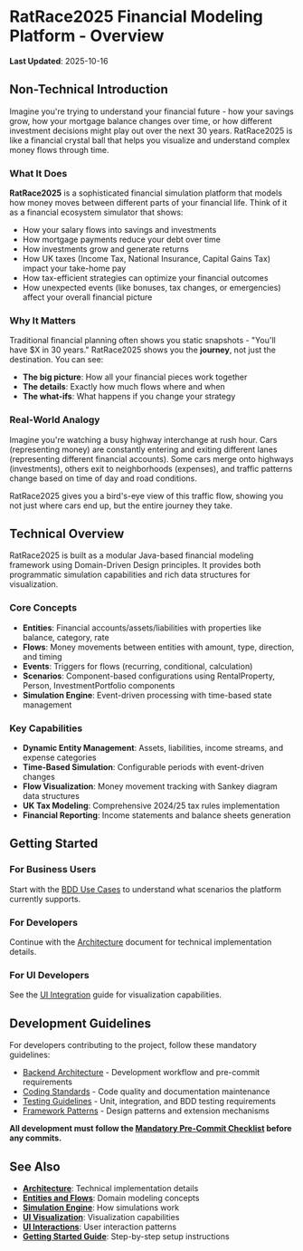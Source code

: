 # RatRace2025 Financial Modeling Platform - Overview

**Last Updated**: 2025-10-16

## Non-Technical Introduction

Imagine you're trying to understand your financial future - how your savings grow, how your mortgage balance changes over time, or how different investment decisions might play out over the next 30 years. RatRace2025 is like a financial crystal ball that helps you visualize and understand complex money flows through time.

### What It Does

**RatRace2025** is a sophisticated financial simulation platform that models how money moves between different parts of your financial life. Think of it as a financial ecosystem simulator that shows:

- How your salary flows into savings and investments
- How mortgage payments reduce your debt over time
- How investments grow and generate returns
- How UK taxes (Income Tax, National Insurance, Capital Gains Tax) impact your take-home pay
- How tax-efficient strategies can optimize your financial outcomes
- How unexpected events (like bonuses, tax changes, or emergencies) affect your overall financial picture

### Why It Matters

Traditional financial planning often shows you static snapshots - "You'll have $X in 30 years." RatRace2025 shows you the **journey**, not just the destination. You can see:

- **The big picture**: How all your financial pieces work together
- **The details**: Exactly how much flows where and when
- **The what-ifs**: What happens if you change your strategy

### Real-World Analogy

Imagine you're watching a busy highway interchange at rush hour. Cars (representing money) are constantly entering and exiting different lanes (representing different financial accounts). Some cars merge onto highways (investments), others exit to neighborhoods (expenses), and traffic patterns change based on time of day and road conditions.

RatRace2025 gives you a bird's-eye view of this traffic flow, showing you not just where cars end up, but the entire journey they take.

## Technical Overview

RatRace2025 is built as a modular Java-based financial modeling framework using Domain-Driven Design principles. It provides both programmatic simulation capabilities and rich data structures for visualization.

### Core Concepts

- **Entities**: Financial accounts/assets/liabilities with properties like balance, category, rate
- **Flows**: Money movements between entities with amount, type, direction, and timing
- **Events**: Triggers for flows (recurring, conditional, calculation)
- **Scenarios**: Component-based configurations using RentalProperty, Person, InvestmentPortfolio components
- **Simulation Engine**: Event-driven processing with time-based state management

### Key Capabilities

- **Dynamic Entity Management**: Assets, liabilities, income streams, and expense categories
- **Time-Based Simulation**: Configurable periods with event-driven changes
- **Flow Visualization**: Money movement tracking with Sankey diagram data structures
- **UK Tax Modeling**: Comprehensive 2024/25 tax rules implementation
- **Financial Reporting**: Income statements and balance sheets generation

## Getting Started

### For Business Users
Start with the [BDD Use Cases](../BDD/bdd-use-cases.md) to understand what scenarios the platform currently supports.

### For Developers
Continue with the [Architecture](design/architecture.md) document for technical implementation details.

### For UI Developers
See the [UI Integration](design/ui-integration.md) guide for visualization capabilities.

## Development Guidelines

For developers contributing to the project, follow these mandatory guidelines:

- [Backend Architecture](design/backend-development-guide.md) - Development workflow and pre-commit requirements
- [Coding Standards](../guidelines/subproject-coding-standards.md) - Code quality and documentation maintenance
- [Testing Guidelines](../guidelines/subproject-testing-guidelines.md) - Unit, integration, and BDD testing requirements
- [Framework Patterns](../guidelines/subproject-framework-patterns.md) - Design patterns and extension mechanisms

**All development must follow the [Mandatory Pre-Commit Checklist](../guidelines/subproject-coding-standards.md#mandatory-pre-commit-checklist) before any commits.**

## See Also

- **[Architecture](design/architecture.md)**: Technical implementation details
- **[Entities and Flows](design/entities-and-flows.md)**: Domain modeling concepts
- **[Simulation Engine](design/simulation-engine.md)**: How simulations work
- **[UI Visualization](design/ui-visualization.md)**: Visualization capabilities
- **[UI Interactions](design/ui-interactions.md)**: User interaction patterns
- **[Getting Started Guide](howto/getting-started-mvp.md)**: Step-by-step setup instructions